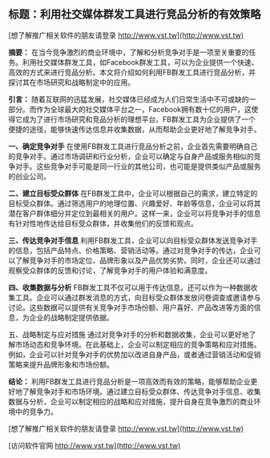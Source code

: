 ## **标题：利用社交媒体群发工具进行竞品分析的有效策略**

[想了解推广相关软件的朋友请登录 http://www.vst.tw](http://www.vst.tw)

**摘要：**
在当今竞争激烈的商业环境中，了解和分析竞争对手是一项至关重要的任务。利用社交媒体群发工具，如Facebook群发工具，可以为企业提供一个快速、高效的方式来进行竞品分析。本文将介绍如何利用FB群发工具进行竞品分析，并探讨其在市场研究和战略制定中的应用。

**引言：**
随着互联网的迅猛发展，社交媒体已经成为人们日常生活中不可或缺的一部分。而作为全球最大的社交媒体平台之一，Facebook拥有数十亿的用户，这使得它成为了进行市场研究和竞品分析的理想平台。FB群发工具为企业提供了一个便捷的途径，能够快速传达信息并收集数据，从而帮助企业更好地了解竞争对手。

**一、确定竞争对手**
在使用FB群发工具进行竞品分析之前，企业首先需要明确自己的竞争对手。通过市场调研和行业分析，企业可以确定与自身产品或服务相似的竞争对手。这些竞争对手可能是同一行业的其他公司，也可能是提供类似产品或服务的创业公司。

**二、建立目标受众群体**
在FB群发工具中，企业可以根据自己的需求，建立特定的目标受众群体。通过筛选用户的地理位置、兴趣爱好、年龄等信息，企业可以将其潜在客户群体细分并定位到最相关的用户。这样一来，企业可以将竞争对手的信息有针对性地传达给目标受众群体，并收集他们的反馈和观点。

**三、传达竞争对手信息**
利用FB群发工具，企业可以向目标受众群体发送竞争对手的信息，包括产品特点、价格策略、营销活动等。通过对竞争对手的传达，企业可以了解竞争对手的市场定位、品牌形象以及产品优势劣势。同时，企业还可以通过观察受众群体的反馈和讨论，了解竞争对手的用户体验和满意度。

**四、收集数据与分析**
FB群发工具不仅可以用于传达信息，还可以作为一种数据收集工具。企业可以通过群发消息的方式，向目标受众群体发放问卷调查或邀请参与讨论。这些数据可以提供有关竞争对手市场份额、用户喜好、产品改进等方面的信息，为企业的战略制定提供依据。

五、战略制定与应对措施
通过对竞争对手的分析和数据收集，企业可以更好地了解市场动态和竞争环境。在此基础上，企业可以制定相应的竞争策略和应对措施。例如，企业可以针对竞争对手的优势加以改进自身产品，或者通过营销活动和促销策略来提升品牌形象和市场份额。

**结论：**
利用FB群发工具进行竞品分析是一项高效而有效的策略，能够帮助企业更好地了解竞争对手和市场环境。通过建立目标受众群体、传达竞争对手信息、收集数据与分析，企业可以制定相应的战略和应对措施，提升自身在竞争激烈的商业环境中的竞争力。

[想了解推广相关软件的朋友请登录 http://www.vst.tw](http://www.vst.tw)


[访问软件官网 http://www.vst.tw](http://www.vst.tw)

